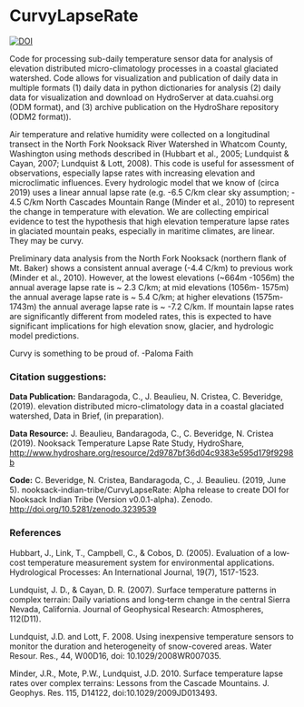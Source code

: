 # CurvyLapseRate
[![DOI](https://zenodo.org/badge/DOI/10.5281/zenodo.3239539.svg)](https://doi.org/10.5281/zenodo.3239539)

Code for processing sub-daily temperature sensor data for analysis of elevation distributed micro-climatology processes in a coastal glaciated watershed.  Code allows for visualization and publication of daily data in multiple formats (1) daily data in python dictionaries for analysis (2) daily data for visualization and download on HydroServer at data.cuahsi.org (ODM format), and (3) archive publication on the HydroShare repository (ODM2 format)).

Air temperature and relative humidity were collected on a longitudinal transect in the North Fork Nooksack River Watershed in Whatcom County, Washington using methods described in (Hubbart et al., 2005; Lundquist & Cayan, 2007; Lundquist & Lott, 2008). This code is useful for assessment of observations, especially lapse rates with increasing elevation and microclimatic influences.  Every hydrologic model that we know of (circa 2019) uses a linear annual lapse rate (e.g. -6.5 C/km clear sky assumption; - 4.5 C/km North Cascades Mountain Range (Minder et al., 2010) to represent the change in temperature with elevation.  We are collecting empirical evidence to test the hypothesis that high elevation temperature lapse rates in glaciated mountain peaks, especially in maritime climates, are linear.  They may be curvy.

Preliminary data analysis from the North Fork Nooksack (northern flank of Mt. Baker) shows a consistent annual average (-4.4 C/km) to previous work (Minder et al., 2010).  However, at the lowest elevations (~664m -1056m) the annual average lapse rate is ~ 2.3 C/km; at mid elevations (1056m- 1575m) the annual average lapse rate is ~ 5.4 C/km; at higher elevations (1575m-1743m) the annual average lapse rate is ~ -7.2 C/km.  If mountain lapse rates are significantly different from modeled rates, this is expected to have significant implications for high elevation snow, glacier, and hydrologic model predictions.  

Curvy is something to be proud of.     -Paloma Faith

### Citation suggestions: 

**Data Publication:**
Bandaragoda, C., J. Beaulieu, N. Cristea, C. Beveridge,  (2019). elevation distributed micro-climatology data in a coastal glaciated watershed, Data in Brief, (in preparation). 

**Data Resource:**
J. Beaulieu, Bandaragoda, C., C. Beveridge, N. Cristea (2019). Nooksack Temperature Lapse Rate Study, HydroShare, http://www.hydroshare.org/resource/2d9787bf36d04c9383e595d179f9298b

**Code:**
C. Beveridge, N. Cristea, Bandaragoda, C., J. Beaulieu. (2019, June 5). nooksack-indian-tribe/CurvyLapseRate: Alpha release to create DOI for Nooksack Indian Tribe (Version v0.0.1-alpha). Zenodo. http://doi.org/10.5281/zenodo.3239539

### References

Hubbart, J., Link, T., Campbell, C., & Cobos, D. (2005). Evaluation of a low‐cost temperature measurement system for environmental applications. Hydrological Processes: An International Journal, 19(7), 1517-1523.

Lundquist, J. D., & Cayan, D. R. (2007). Surface temperature patterns in complex terrain: Daily variations and long‐term change in the central Sierra Nevada, California. Journal of Geophysical Research: Atmospheres, 112(D11).

Lundquist, J.D. and Lott, F. 2008. Using inexpensive temperature sensors to monitor the duration and heterogeneity of snow-covered areas.  Water Resour. Res., 44, W00D16, doi: 10.1029/2008WR007035. 

Minder, J.R., Mote, P.W., Lundquist, J.D. 2010. Surface temperature lapse rates over complex terrains: Lessons from the Cascade Mountains. J. Geophys. Res. 115, D14122, doi:10.1029/2009JD013493.
